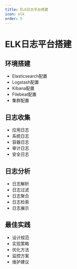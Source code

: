 ```yaml
---
title: ELK日志平台搭建
icon: elk
order: 5
---
```


# ELK日志平台搭建

## 环境搭建
- Elasticsearch配置
- Logstash配置
- Kibana配置
- Filebeat配置
- 集群配置

## 日志收集
- 应用日志
- 系统日志
- 容器日志
- 审计日志
- 安全日志

## 日志分析
- 日志解析
- 日志过滤
- 日志聚合
- 日志检索
- 日志展示

## 最佳实践
- 设计规范
- 实现策略
- 优化方法
- 监控方案
- 维护建议
